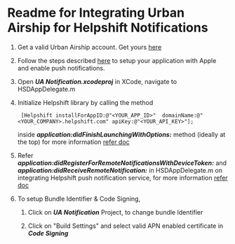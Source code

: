 Readme for Integrating Urban Airship for Helpshift Notifications
================================================================

1. Get a valid Urban Airship account. Get yours [here](https://go.urbanairship.com/accounts/register/)

2. Follow the steps described [here](https://docs.urbanairship.com/display/DOCS/Getting+Started%3A+iOS%3A+Push) to setup your application with Apple and enable 
   push notifications.

3. Open ***UA Notification.xcodeproj*** in XCode, navigate to HSDAppDelegate.m

4. Initialize Helpshift library by calling the method
   
   ```
   	[Helpshift installForAppID:@"<YOUR_APP_ID>"  domainName:@"<YOUR_COMPANY>.helpshift.com" apiKey:@"<YOUR_API_KEY>"];
   ```
   inside ***application:didFinishLaunchingWithOptions:*** method (ideally at the top) 
   for more information [refer doc](http://www.helpshift.com/docs/howto/ios/v2.x/#authentication)

5. Refer ***application:didRegisterForRemoteNotificationsWithDeviceToken:*** and ***application:didReceiveRemoteNotification:*** in HSDAppDelegate.m on integrating 
   Helpshift push notification service, for more information [refer doc](http://www.helpshift.com/docs/howto/ios/v2.x/#urban-airship)

6. To setup Bundle Identifier & Code Signing, 
	
	1. Click on ***UA Notification*** Project, to change bundle Identifier

	2. Click on "Build Settings" and select valid APN enabled certificate in ***Code Signing***